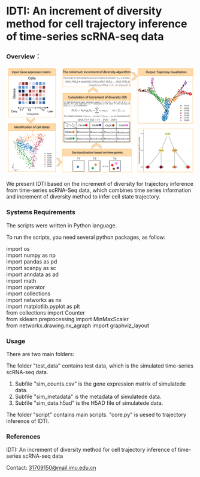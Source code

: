 # IDTI: An increment of diversity method for cell trajectory inference of time-series scRNA-seq data
### Overview：
![image-20220808170723505](workflow.png)

We present IDTI based on the increment of diversity for trajectory inference from time-series scRNA-Seq data, which combines time series information and increment of diversity method to infer cell state trajectory.


### Systems Requirements

The scripts were written in Python language.

To run the scripts, you need several python packages, as follow:

import os  
import numpy as np  
import pandas as pd  
import scanpy as sc   
import anndata as ad  
import math  
import operator  
import collections  
import networkx as nx  
import matplotlib.pyplot as plt  
from collections import Counter  
from sklearn.preprocessing import MinMaxScaler  
from networkx.drawing.nx_agraph import graphviz_layout

### Usage

There are two main folders:

The folder "test_data" contains test data, which is the simulated time-series scRNA-seq data.
1. Subfile "sim_counts.csv" is the gene expression matrix of simulatede data.
2. Subfile "sim_metadata" is the metadata of simulatede data.
3. Subfile "sim_data.h5ad" is the H5AD file of simulatede data.

The folder "script" contains main scripts.
"core.py" is uesed to trajectory inference of IDTI.

### References

IDTI: An increment of diversity method for cell trajectory inference of time-series scRNA-seq data

Contact: 31709150@mail.imu.edu.cn

